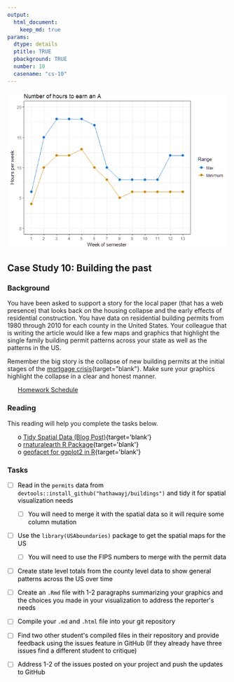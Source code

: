 ```yaml
---
output:  
  html_document:  
    keep_md: true  
params:
  dtype: details
  ptitle: TRUE
  pbackground: TRUE
  number: 10
  casename: "cs-10"
---
```





![](cs10_details_files/figure-html/unnamed-chunk-2-1.png)<!-- -->

## Case Study 10: Building the past 
### Background 

You have been asked to support a story for the local paper (that has a web presence) that looks back on the housing collapse and the early effects of residential construction.  You have data on residential building permits from 1980 through 2010 for each county in the United States.  Your colleague that is writing the article would like a few maps and graphics that highlight the single family building permit patterns across your state as well as the patterns in the US.

Remember the big story is the collapse of new building permits at the initial stages of the [mortgage crisis](https://en.wikipedia.org/wiki/Subprime_mortgage_crisis){target="blank"}.  Make sure your graphics highlight the collapse in a clear and honest manner.


 * [Homework Schedule](../homework_schedule.html)






### Reading

This reading will help you complete the tasks below.

* o [Tidy Spatial Data (Blog Post)](http://strimas.com/r/tidy-sf/){target='blank'}
* o [rnaturalearth R Package](https://github.com/ropenscilabs/rnaturalearth){target='blank'}
* o [geofacet for ggplot2 in R](https://hafen.github.io/geofacet/){target='blank'}


### Tasks


<style>
ul {
   color: black;
   list-style-type: none;
   list-style-position: outside;

}

</style>


* [ ] Read in the `permits` data from `devtools::install_github("hathawayj/buildings")` and tidy it for spatial visualization needs
    * [ ] You will need to merge it with the spatial data so it will require some column mutation
* [ ] Use the `library(USAboundaries)` package to get the spatial maps for the US
    * [ ] You will need to use the FIPS numbers to merge with the permit data
* [ ] Create state level totals from the county level data to show general patterns across the US over time
* [ ] Create an `.Rmd` file with 1-2 paragraphs summarizing your graphics and the choices you made in your visualization to address the reporter's needs
* [ ] Compile your `.md` and `.html` file into your git repository
* [ ] Find two other student's compiled files in their repository and provide feedback using the issues feature in GitHub (If they already have three issues find a different student to critique)
* [ ] Address 1-2 of the issues posted on your project and push the updates to GitHub









